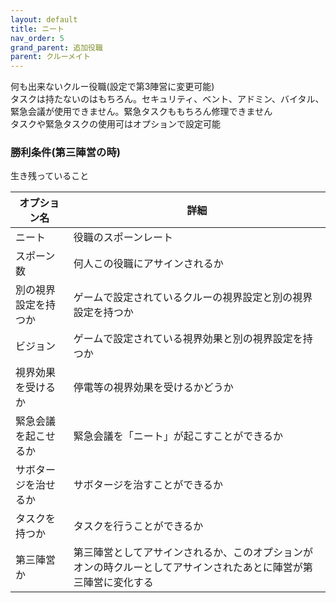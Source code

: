 ```yaml
---
layout: default
title: ニート
nav_order: 5
grand_parent: 追加役職
parent: クルーメイト
---
```


何も出来ないクルー役職(設定で第3陣営に変更可能)<br>
タスクは持たないのはもちろん。セキュリティ、ベント、アドミン、バイタル、緊急会議が使用できません。緊急タスクももちろん修理できません<br>
タスクや緊急タスクの使用可はオプションで設定可能

### 勝利条件(第三陣営の時)
生き残っていること

|  オプション名 |  詳細  |
| ---- | ---- |
|  ニート  | 役職のスポーンレート |
|  スポーン数  | 何人この役職にアサインされるか |
|  別の視界設定を持つか  |  ゲームで設定されているクルーの視界設定と別の視界設定を持つか  |
|  ビジョン  |  ゲームで設定されている視界効果と別の視界設定を持つか  |
|  視界効果を受けるか  |  停電等の視界効果を受けるかどうか  |
|  緊急会議を起こせるか  | 緊急会議を「ニート」が起こすことができるか |
|  サボタージを治せるか  | サボタージを治すことができるか |
|  タスクを持つか  |  タスクを行うことができるか  |
|  第三陣営か  |  第三陣営としてアサインされるか、このオプションがオンの時クルーとしてアサインされたあとに陣営が第三陣営に変化する  |